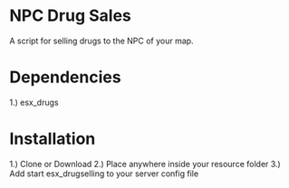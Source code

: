 # NPC Drug Sales
A script for selling drugs to the NPC of your map.

# Dependencies
1.) esx_drugs

# Installation
1.) Clone or Download
2.) Place anywhere inside your resource folder
3.) Add start esx_drugselling to your server config file